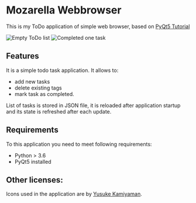 # Mozarella Webbrowser

This is my ToDo application of simple web browser, based on [PyQt5 Tutorial](https://www.pythonguis.com/tutorials/modelview-architecture/)

![Empty ToDo list](todo_app_initial.png)
![Completed one task](todo_app_completed_task.png)

## Features

It is a simple todo task application. It allows to:
* add new tasks
* delete existing tags
* mark task as completed.

List of tasks is stored in JSON file, it is reloaded after application startup and its state is refreshed after each update.

## Requirements

To this application you need to meet following requirements:

* Python > 3.6
* PyQt5 installed

## Other licenses:

Icons used in the application are by [Yusuke Kamiyaman](http://p.yusukekamiyamane.com/).